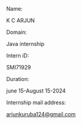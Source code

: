 Name:

K C ARJUN


Domain:

Java internship


Intern iD:

SMI71929


Duration:

june 15-August 15-2024


Internship mail address:

arjunkuruba124@gmail.com
